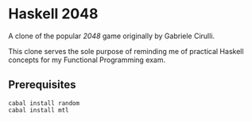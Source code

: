 # Haskell 2048
A clone of the popular _2048_ game originally by Gabriele Cirulli.

This clone serves the sole purpose of reminding me of practical Haskell concepts for my Functional Programming exam.

## Prerequisites
    cabal install random
    cabal install mtl

